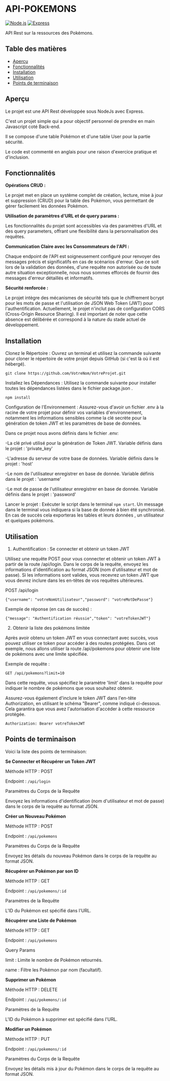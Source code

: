 # API-POKEMONS
[![Node.js](https://img.shields.io/badge/Node.js-v20.2.0-green.svg)](https://nodejs.org/)
[![Express](https://img.shields.io/badge/Express-v4.18.2-blue.svg)](https://expressjs.com/)

API Rest sur la ressources des Pokémons.

## Table des matières

- [Aperçu](#aperçu)
- [Fonctionnalités](#fonctionnalités)
- [Installation](#installation)
- [Utilisation](#utilisation)
- [Points de terminaison](#points-de-terminaison)


## Aperçu

Le projet est une API Rest développée sous NodeJs avec Express.

C'est un projet simple qui a pour objectif personnel de prendre en main Javascript coté Back-end.

Il se compose d'une table Pokémon et d'une table User pour la partie sécurité.

Le code est commenté en anglais pour une raison d'exercice pratique et d'inclusion.

## Fonctionnalités

**Opérations CRUD :**

Le projet met en place un système complet de création, lecture, mise à jour et suppression (CRUD) pour la table des Pokémon, vous permettant de gérer facilement les données Pokémon.

**Utilisation de paramètres d'URL et de query params :**

Les fonctionnalités du projet sont accessibles via des paramètres d'URL et des query parameters, offrant une flexibilité dans la personnalisation des requêtes.

**Communication Claire avec les Consommateurs de l'API :**

Chaque endpoint de l'API est soigneusement configuré pour renvoyer des messages précis et significatifs en cas de scénarios d'erreur. Que ce soit lors de la validation des données, d'une requête non autorisée ou de toute autre situation exceptionnelle, nous nous sommes efforcés de fournir des messages d'erreur détaillés et informatifs.

**Sécurité renforcée :**

Le projet intègre des mécanismes de sécurité tels que le chiffrement bcrypt pour les mots de passe et l'utilisation de JSON Web Token (JWT) pour l'authentification.
Actuellement, le projet n'inclut pas de configuration CORS (Cross-Origin Resource Sharing). Il est important de noter que cette absence est délibérée et correspond à la nature du stade actuel de développement.

## Installation

Clonez le Répertoire : Ouvrez un terminal et utilisez la commande suivante pour cloner le répertoire de votre projet depuis GitHub (si c'est là où il est hébergé).

`git clone https://github.com/VotreNom/VotreProjet.git`

Installez les Dépendances : Utilisez la commande suivante pour installer toutes les dépendances listées dans le fichier package.json .

`npm install`

Configuration de l'Environnement : Assurez-vous d'avoir un fichier .env à la racine de votre projet pour définir vos variables d'environnement, notamment les informations sensibles comme la clé secrète pour la génération de token JWT et les paramètres de base de données. 

Dans ce projet nous avons définis dans le fichier .env:

-La clé privé utilisé pour la génération de Token JWT. Variable définis dans le projet : 'private_key' 

-L'adresse du serveur de votre base de données. Variable définis dans le projet : 'host' 

-Le nom de l'utilisateur enregistrer en base de donnée. Variable définis dans le projet : 'username'  

-Le mot de passe de l'utilisateur enregistrer en base de donnée. Variable définis dans le projet : 'password'  


Lancer le projet : Exécuter le script dans le terminal `npm start`.  Un message dans le terminal vous indiquera si la base de donnée à bien été synchronisé.
En cas de succès cela exporteras les tables et leurs données , un utilisateur et quelques pokémons.


## Utilisation

1. Authentification : Se connecter et obtenir un token JWT

Utilisez une requête POST pour vous connecter et obtenir un token JWT à partir de la route /api/login. Dans le corps de la requête, envoyez les informations d'identification au format JSON (nom d'utilisateur et mot de passe). Si les informations sont valides, vous recevrez un token JWT que vous devrez inclure dans les en-têtes de vos requêtes ultérieures.

POST /api/login

`{"username": "votreNomUtilisateur","password": "votreMotDePasse"}`

Exemple de réponse (en cas de succès) :

`{"message": "Authentification réussie","token": "votreTokenJWT"}`

2. Obtenir la liste des pokémons limitée

Après avoir obtenu un token JWT en vous connectant avec succès, vous pouvez utiliser ce token pour accéder à des routes protégées. Dans cet exemple, nous allons utiliser la route /api/pokemons pour obtenir une liste de pokémons avec une limite spécifiée.

Exemple de requête :

`GET /api/pokemons?limit=10`

Dans cette requête, vous spécifiez le paramètre 'limit' dans la requête pour indiquer le nombre de pokémons que vous souhaitez obtenir. 

Assurez-vous également d'inclure le token JWT dans l'en-tête Authorization, en utilisant le schéma "Bearer", comme indiqué ci-dessous. Cela garantira que vous avez l'autorisation d'accéder à cette ressource protégée.

`Authorization: Bearer votreTokenJWT`

## Points de terminaison


Voici la liste des points de terminaison:

**Se Connecter et Récupérer un Token JWT**

Méthode HTTP : POST

Endpoint : `/api/login`

Paramètres du Corps de la Requête

Envoyez les informations d'identification (nom d'utilisateur et mot de passe) dans le corps de la requête au format JSON.

**Créer un Nouveau Pokémon**

Méthode HTTP : POST

Endpoint : `/api/pokemons`

Paramètres du Corps de la Requête

Envoyez les détails du nouveau Pokémon dans le corps de la requête au format JSON.

**Récupérer un Pokémon par son ID**

Méthode HTTP : GET

Endpoint : `/api/pokemons/:id`

Paramètres de la Requête

L'ID du Pokémon est spécifié dans l'URL.

**Récupérer une Liste de Pokémon**

Méthode HTTP : GET

Endpoint : `/api/pokemons`

Query Params

limit : Limite le nombre de Pokémon retournés.

name : Filtre les Pokémon par nom (facultatif).

**Supprimer un Pokémon**

Méthode HTTP : DELETE

Endpoint : `/api/pokemons/:id`

Paramètres de la Requête

L'ID du Pokémon à supprimer est spécifié dans l'URL.

**Modifier un Pokémon**

Méthode HTTP : PUT

Endpoint : `/api/pokemons/:id`

Paramètres du Corps de la Requête

Envoyez les détails mis à jour du Pokémon dans le corps de la requête au format JSON.


